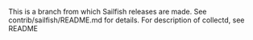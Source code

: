 This is a branch from which Sailfish releases are made. See contrib/sailfish/README.md for details. For description of collectd, see README
